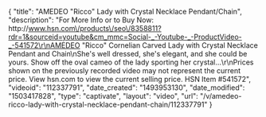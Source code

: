 {
    "title": "AMEDEO \"Ricco\" Lady with Crystal Necklace Pendant\/Chain",
    "description": "For More Info or to Buy Now: http:\/\/www.hsn.com\/products\/seo\/8358811?rdr=1&sourceid=youtube&cm_mmc=Social-_-Youtube-_-ProductVideo-_-541572\r\nAMEDEO \"Ricco\" Cornelian Carved Lady with Crystal Necklace Pendant and Chain\nShe's well dressed, she's elegant, and she could be yours. Show off the oval cameo of the lady sporting her crystal...\r\nPrices shown on the previously recorded video may not represent the current price.  View hsn.com to view the current selling price. HSN Item #541572",
    "videoid": "112337791",
    "date_created": "1493953130",
    "date_modified": "1503417828",
    "type": "captivate",
    "layout": "video",
    "url": "\/v\/amedeo-ricco-lady-with-crystal-necklace-pendant-chain\/112337791"
}